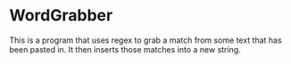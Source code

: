 # WordGrabber
This is a program that uses regex to grab a match from some text that has been pasted in. It then inserts those matches into a new string.
